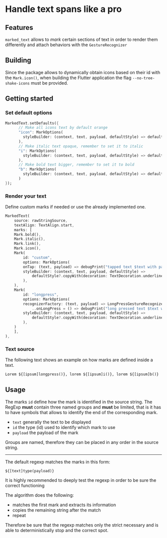 # Handle text spans like a pro

## Features

`marked_text` allows to _mark_ certain sections of text in order to render them differently and attach behaviors with the `GestureRecognizer`

## Building
Since the package allows to dynamically obtain icons based on their id with the `Mark.icon()`, when building the Flutter application the flag `--no-tree-shake-icons` must be provided.

## Getting started

### Set default options

```dart
MarkedText.setDefaults({
      // Make all icons text by default orange
      "icon": MarkOptions(
        styleBuilder: (context, text, payload, defaultStyle) => defaultStyle?.copyWith(color: Colors.orange),
      ),
      // Make italic text opaque, remember to set it to italic
      "i": MarkOptions(
        styleBuilder: (context, text, payload, defaultStyle) => defaultStyle?.copyWith(color: Colors.black54, fontStyle: FontStyle.italic),
      ),
      // Make bold text bigger, remember to set it to bold
      "b": MarkOptions(
        styleBuilder: (context, text, payload, defaultStyle) => defaultStyle?.copyWith(fontSize: 20, fontWeight: FontWeight.bold),
      )
});
```

### Render your text

Define custom marks if needed or use the already implemented one.

```dart
MarkedText(
    source: rawStringSource,
    textAlign: TextAlign.start,
    marks: [
    Mark.bold(),
    Mark.italic(),
    Mark.link(),
    Mark.icon(),
    Mark(
        id: "custom",
        options: MarkOptions(
        onTap: (text, payload) => debugPrint("tapped text $text with payload $payload"),
        styleBuilder: (context, text, payload, defaultStyle) =>
            defaultStyle?.copyWith(decoration: TextDecoration.underline, color: Colors.amberAccent),
        ),
    ),
    Mark(
        id: "longpress",
        options: MarkOptions(
        recognizerFactory: (text, payload) => LongPressGestureRecognizer(duration: const Duration(milliseconds: 200))
            ..onLongPress = () => debugPrint("long pressed text $text with payload $payload"),
        styleBuilder: (context, text, payload, defaultStyle) =>
            defaultStyle?.copyWith(decoration: TextDecoration.underline, color: Colors.red),
        ),
    )
    ],
),
```

### Text source
The following text shows an example on how marks are defined inside a text.
```txt
Lorem ${[ipsum]longpress()}, lorem ${[ipsum]i()}, lorem ${[ipsum]b()} 
```

## Usage

The marks `id` define how the mark is identified in the source string.
The RegExp __must__ contain three named groups and __must__ be limited, that is it has to have symbols that allows to identify the end of the corresponding mark.

* `text` generally the text to be displayed
* `id` the type (id) used to identify which mark to use
* `payload` the payload of the mark

Groups are named, therefore they can be placed in any order in the source string.

-----
The default regexp matches the marks in this form:

`${[text]type(payload)}`

It is highly recommended to deeply test the regexp in order to be sure the correct functioning
  
The algorithm does the following:

* matches the first mark and extracts its information
* copies the remaining string after the match
* repeat

Therefore be sure that the regexp matches only the strict necessary and is able to deterministically stop and the correct spot.
